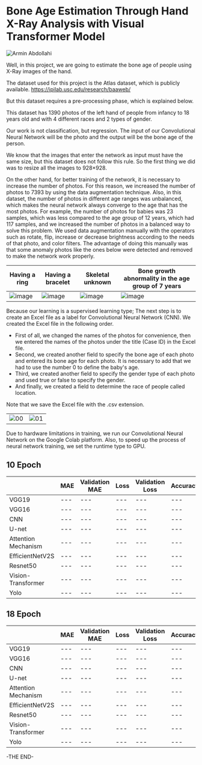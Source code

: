 # Bone Age Estimation Through Hand X-Ray Analysis with Visual Transformer Model

![Armin Abdollahi](https://github.com/user-attachments/assets/897bdb92-0140-471f-9ff4-4a83789c9363)

Well, in this project, we are going to estimate the bone age of people using X-Ray images of the hand.

The dataset used for this project is the Atlas dataset, which is publicly available.
https://ipilab.usc.edu/research/baaweb/

But this dataset requires a pre-processing phase, which is explained below.

This dataset has 1390 photos of the left hand of people from infancy to 18 years old and with 4 different races and 2 types of gender.

Our work is not classification, but regression. The input of our Convolutional Neural Network will be the photo and the output will be the bone age of the person.

We know that the images that enter the network as input must have the same size, but this dataset does not follow this rule. So the first thing we did was to resize all the images to 928×928.

On the other hand, for better training of the network, it is necessary to increase the number of photos. For this reason, we increased the number of photos to 7393 by using the data augmentation technique. Also, in this dataset, the number of photos in different age ranges was unbalanced, which makes the neural network always converge to the age that has the most photos. For example, the number of photos for babies was 23 samples, which was less compared to the age group of 12 years, which had 117 samples, and we increased the number of photos in a balanced way to solve this problem. We used data augmentation manually with the operators such as rotate, flip, increase or decrease brightness according to the needs of that photo, and color filters. The advantage of doing this manually was that some anomaly photos like the ones below were detected and removed to make the network work properly.

| Having a ring | Having a bracelet | Skeletal unknown | Bone growth abnormality in the age group of 7 years |
| --- | --- | --- | --- |
|![image](https://user-images.githubusercontent.com/103449830/233351110-a0c9aba9-c870-40f3-911c-3bd4d7c6bf8a.png)|![image](https://user-images.githubusercontent.com/103449830/233351305-9d66ed34-90ec-4e3c-a548-b63b4674936d.png)|![image](https://user-images.githubusercontent.com/103449830/233351333-8c94cda3-f0db-4e44-a248-af5846896123.png)|![image](https://user-images.githubusercontent.com/103449830/233379866-acdf2760-e112-4240-99be-1c6bfb6d32e9.png)

Because our learning is a supervised learning type; The next step is to create an Excel file as a label for Convolutional Neural Network (CNN).
We created the Excel file in the following order.
- First of all, we changed the names of the photos for convenience, then we entered the names of the photos under the title (Case ID) in the Excel file.
- Second, we created another field to specify the bone age of each photo and entered its bone age for each photo. It is necessary to add that we had to use the number 0 to define the baby's age.
- Third, we created another field to specify the gender type of each photo and used true or false to specify the gender.
- And finally, we created a field to determine the race of people called location.

Note that we save the Excel file with the .csv extension.

|||
| --- | --- |
|![00](https://user-images.githubusercontent.com/103449830/233405982-ff4ec267-e8b6-40f7-b8b1-62f1920b0b6f.jpg)|![01](https://user-images.githubusercontent.com/103449830/233406671-d268e90d-ad09-42f6-bc88-9144759c1339.jpg)

Due to hardware limitations in training, we run our Convolutional Neural Network on the Google Colab platform. Also, to speed up the process of neural network training, we set the runtime type to GPU.


## 10 Epoch 

|  | MAE | Validation MAE | Loss | Validation Loss | Accuracy | Validation Accuracy |
| --- | --- | --- | --- | --- | --- | --- |
| VGG19 | --- | --- | --- | --- | --- | ---
| VGG16 | --- | --- | --- | --- | --- | ---
| CNN | --- | --- | --- | --- | --- | ---
| U-net | --- | --- | --- | --- | --- | ---
| Attention Mechanism | --- | --- | --- | --- | --- | ---
| EfficientNetV2S | --- | --- | --- | --- | --- | ---
| Resnet50 | --- | --- | --- | --- | --- | ---
| Vision-Transformer | --- | --- | --- | --- | --- | ---
| Yolo | --- | --- | --- | --- | --- | ---


## 18 Epoch 

|  | MAE | Validation MAE | Loss | Validation Loss | Accuracy | Validation Accuracy |
| --- | --- | --- | --- | --- | --- | --- |
| VGG19 | --- | --- | --- | --- | --- | ---
| VGG16 | --- | --- | --- | --- | --- | ---
| CNN | --- | --- | --- | --- | --- | ---
| U-net | --- | --- | --- | --- | --- | ---
| Attention Mechanism | --- | --- | --- | --- | --- | ---
| EfficientNetV2S | --- | --- | --- | --- | --- | ---
| Resnet50 | --- | --- | --- | --- | --- | ---
| Vision-Transformer | --- | --- | --- | --- | --- | ---
| Yolo | --- | --- | --- | --- | --- | ---


-THE END-
